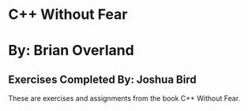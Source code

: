 # C++ Without Fear
# By: Brian Overland

## Exercises Completed By: Joshua Bird

These are exercises and assignments from the book C++ Without Fear.
